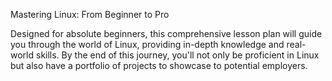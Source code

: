 Mastering Linux: From Beginner to Pro

Designed for absolute beginners, this comprehensive lesson plan will guide you through the world of Linux, providing in-depth knowledge and real-world skills. By the end of this journey, you'll not only be proficient in Linux but also have a portfolio of projects to showcase to potential employers.
